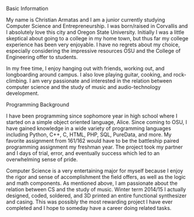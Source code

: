 Basic Information

My name is Christian Armatas and I am a junior currently studying Computer Science and Entrepreneurship. I was born/raised in
Corvallis and I absolutely love this city and Oregon State University. Initially I was a little skeptical about going to a college in my home town, but thus far my college experience has been very enjoyable. I have no regrets about my choice, especially considering the impressive resources OSU and the College of Engineering offer to students.

In my free time, I enjoy hanging out with friends, working out, and longboarding around campus. I also love playing guitar,
cooking, and rock-climbing. I am very passionate and interested in the relation between computer science and the study of music
and audio-technology development. 

Programming Background

I have been programming since sophomore year in high school where I started on a simple object oriented language, Alice. Since
coming to OSU, I have gained knowledge in a wide variety of programming languages including Python, C++, C, HTML, PHP, SQL,
PureData, and more. My favorite assignment from 161/162 would have to be the battleship paired programming assignment my
freshman year. The project took my partner and I days of trial, error, and eventually success which led to an overwhelming sense
of pride.

Computer Science is a very entertaining major for myself because I enjoy the rigor and sense of accomplishment the field offers,
as well as the logic and math components. As mentioned above, I am passionate about the relation between CS and the study of
music. Winter term 2014/15 I actually designed, coded, soldered, and 3D printed an entire functional synthesizer and casing.
This was possibly the most rewarding project I have ever completed and I hope to someday have a career doing related tasks.

